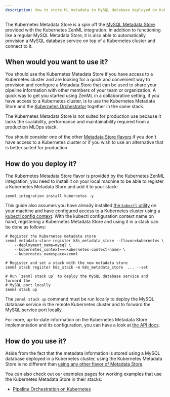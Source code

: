 ```yaml
---
description: How to store ML metadata in MySQL database deployed on Kubernetes
---
```


The Kubernetes Metadata Store is a spin off the [MySQL Metadata Store](./mysql.md)
provided with the Kubernetes ZenML integration. In addition to functioning
like a regular MySQL Metadata Store, it is also able to automatically provision
a MySQL database service on top of a Kubernetes cluster and connect to it.

## When would you want to use it?

You should use the Kubernetes Metadata Store if you have access to a Kubernetes
cluster and are looking for a quick and convenient way to provision and
configure a Metadata Store that can be used to share your pipeline information
with other members of your team or organization. A quick way to get you started
using ZenML in a collaborative setting, if you have access to a Kubernetes
cluster, is to use the Kubernetes Metadata Store and the [Kubernetes Orchestrator](../orchestrators/kubernetes.md)
together in the same stack. 

The Kubernetes Metadata Store is not suited for production use because it
lacks the scalability, performance and maintainability required from a
production MLOps stack.

You should consider one of the other [Metadata Store flavors](./metadata-stores.md#metadata-store-flavors)
if you don't have access to a Kubernetes cluster or if you wish to use an
alternative that is better suited for production.

## How do you deploy it?

The Kubernetes Metadata Store flavor is provided by the Kubernetes ZenML
integration, you need to install it on your local machine to be able to register
a Kubernetes Metadata Store and add it to your stack:

```shell
zenml integration install kubernetes -y
```

This guide also assumes you have already installed [the `kubectl` utility](https://kubernetes.io/docs/tasks/tools/#kubectl)
on your machine and have configured access to a Kubernetes cluster using a
[kubectl config context](https://kubernetes.io/docs/tasks/access-application-cluster/configure-access-multiple-clusters/).
With the kubectl configuration context name on hand, registering a Kubernetes
Metadata Store and using it in a stack can be done as follows:

```shell
# Register the Kubernetes metadata store
zenml metadata-store register k8s_metadata_store --flavor=kubernetes \
    --deployment_name=mysql \
    --kubernetes_context==<kubernetes-context-name> \
    --kubernetes_namespace=zenml

# Register and set a stack with the new metadata store
zenml stack register k8s_stack -m k8s_metadata_store  ... --set

# Run `zenml stack up` to deploy the MySQL database service and forward the
# MySQL port locally
zenml stack up
```

The `zenml stack up` command must be run locally to deploy the MySQL database
service in the remote Kubernetes cluster and to forward the MySQL service port
locally.

For more, up-to-date information on the Kubernetes Metadata Store implementation
and its configuration, you can have a look at [the API docs](https://apidocs.zenml.io/latest/api_docs/integrations/#zenml.integrations.kubernetes.metadata_stores.kubernetes_metadata_store).

## How do you use it?

Aside from the fact that the metadata information is stored using a MySQL
database deployed in a Kubernetes cluster, using the Kubernetes Metadata Store
is no different than [using any other flavor of Metadata Store](./metadata-stores.md#how-to-use-it).

You can also check out our examples pages for working examples that use the
Kubernetes Metadata Store in their stacks:

- [Pipeline Orchestration on Kubernetes](https://github.com/zenml-io/zenml/tree/main/examples/kubernetes_orchestration)
